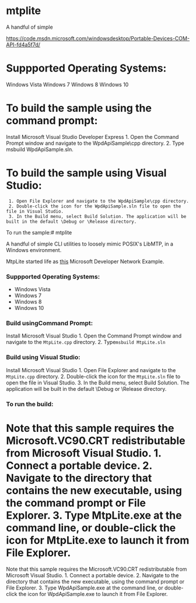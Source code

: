 # mtplite

A handful of simple

https://code.msdn.microsoft.com/windowsdesktop/Portable-Devices-COM-API-fd4a5f7d/

Suppported Operating Systems:
=============================
Windows Vista
Windows 7
Windows 8
Windows 10

To build the sample using the command prompt:
=============================================
Install Microsoft Visual Studio Developer Express
     1. Open the Command Prompt window and navigate to the WpdApiSample\cpp directory.
     2. Type msbuild WpdApiSample.sln.

To build the sample using Visual Studio:
===========================================================
     1. Open File Explorer and navigate to the WpdApiSample\cpp directory.
     2. Double-click the icon for the WpdApiSample.sln file to open the file in Visual Studio.
     3. In the Build menu, select Build Solution. The application will be built in the default \Debug or \Release directory.

To run the sample:# mtplite

A handful of simple CLI utilities to loosely mimic POSIX's LibMTP, in a Windows environment.

MtpLite started life as [this](https://code.msdn.microsoft.com/windowsdesktop/Portable-Devices-COM-API-fd4a5f7d/) Microsoft Developer Network Example.

### Suppported Operating Systems:
- Windows Vista
- Windows 7
- Windows 8
- Windows 10

### Build usingCommand Prompt:
Install Microsoft Visual Studio
     1. Open the Command Prompt window and navigate to the `MtpLite.cpp` directory.
     2. Type`msbuild MtpLite.sln`

### Build using Visual Studio:
Install Microsoft Visual Studio
     1. Open File Explorer and navigate to the `MtpLite.cpp` directory.
     2. Double-click the icon for the `MtpLite.sln` file to open the file in Visual Studio.
     3. In the Build menu, select Build Solution. The application will be built in the default \Debug or \Release directory.

### To run the build:
Note that this sample requires the Microsoft.VC90.CRT redistributable from Microsoft Visual Studio.
     1. Connect a portable device.
     2. Navigate to the directory that contains the new executable, using the command prompt or File Explorer.
     3. Type MtpLite.exe at the command line, or double-click the icon for MtpLite.exe to launch it from File Explorer.
=================
Note that this sample requires the Microsoft.VC90.CRT redistributable from Microsoft Visual Studio.
     1. Connect a portable device.
     2. Navigate to the directory that contains the new executable, using the command prompt or File Explorer.
     3. Type WpdApiSample.exe at the command line, or double-click the icon for WpdApiSample.exe to launch it from File Explorer.
